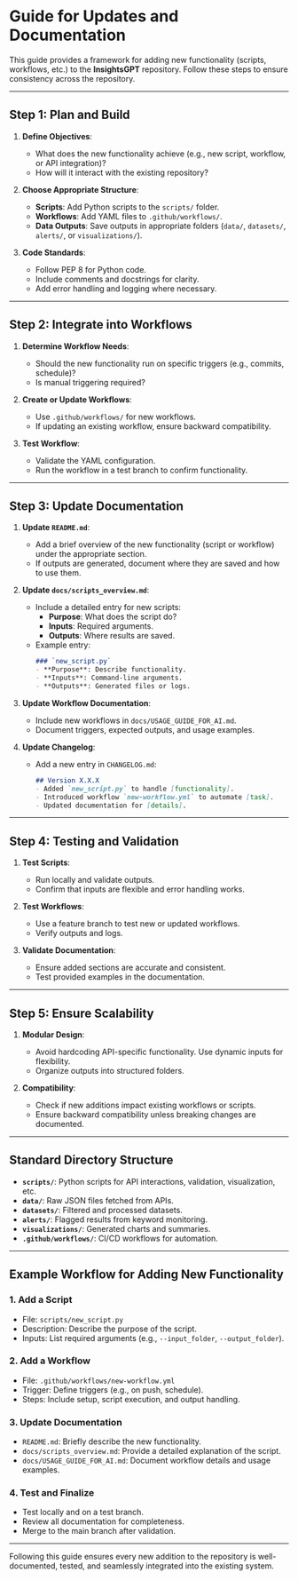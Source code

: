 # Guide for Updates and Documentation

This guide provides a framework for adding new functionality (scripts, workflows, etc.) to the **InsightsGPT** repository. Follow these steps to ensure consistency across the repository.

---

## Step 1: **Plan and Build**

1. **Define Objectives**:
   - What does the new functionality achieve (e.g., new script, workflow, or API integration)?
   - How will it interact with the existing repository?

2. **Choose Appropriate Structure**:
   - **Scripts**: Add Python scripts to the `scripts/` folder.
   - **Workflows**: Add YAML files to `.github/workflows/`.
   - **Data Outputs**: Save outputs in appropriate folders (`data/`, `datasets/`, `alerts/`, or `visualizations/`).

3. **Code Standards**:
   - Follow PEP 8 for Python code.
   - Include comments and docstrings for clarity.
   - Add error handling and logging where necessary.

---

## Step 2: **Integrate into Workflows**

1. **Determine Workflow Needs**:
   - Should the new functionality run on specific triggers (e.g., commits, schedule)?
   - Is manual triggering required?

2. **Create or Update Workflows**:
   - Use `.github/workflows/` for new workflows.
   - If updating an existing workflow, ensure backward compatibility.

3. **Test Workflow**:
   - Validate the YAML configuration.
   - Run the workflow in a test branch to confirm functionality.

---

## Step 3: **Update Documentation**

1. **Update `README.md`**:
   - Add a brief overview of the new functionality (script or workflow) under the appropriate section.
   - If outputs are generated, document where they are saved and how to use them.

2. **Update `docs/scripts_overview.md`**:
   - Include a detailed entry for new scripts:
     - **Purpose**: What does the script do?
     - **Inputs**: Required arguments.
     - **Outputs**: Where results are saved.
   - Example entry:
     ```markdown
     ### `new_script.py`
     - **Purpose**: Describe functionality.
     - **Inputs**: Command-line arguments.
     - **Outputs**: Generated files or logs.
     ```

3. **Update Workflow Documentation**:
   - Include new workflows in `docs/USAGE_GUIDE_FOR_AI.md`.
   - Document triggers, expected outputs, and usage examples.

4. **Update Changelog**:
   - Add a new entry in `CHANGELOG.md`:
     ```markdown
     ## Version X.X.X
     - Added `new_script.py` to handle [functionality].
     - Introduced workflow `new-workflow.yml` to automate [task].
     - Updated documentation for [details].
     ```

---

## Step 4: **Testing and Validation**

1. **Test Scripts**:
   - Run locally and validate outputs.
   - Confirm that inputs are flexible and error handling works.

2. **Test Workflows**:
   - Use a feature branch to test new or updated workflows.
   - Verify outputs and logs.

3. **Validate Documentation**:
   - Ensure added sections are accurate and consistent.
   - Test provided examples in the documentation.

---

## Step 5: **Ensure Scalability**

1. **Modular Design**:
   - Avoid hardcoding API-specific functionality. Use dynamic inputs for flexibility.
   - Organize outputs into structured folders.

2. **Compatibility**:
   - Check if new additions impact existing workflows or scripts.
   - Ensure backward compatibility unless breaking changes are documented.

---

## Standard Directory Structure

- **`scripts/`**: Python scripts for API interactions, validation, visualization, etc.
- **`data/`**: Raw JSON files fetched from APIs.
- **`datasets/`**: Filtered and processed datasets.
- **`alerts/`**: Flagged results from keyword monitoring.
- **`visualizations/`**: Generated charts and summaries.
- **`.github/workflows/`**: CI/CD workflows for automation.

---

## Example Workflow for Adding New Functionality

### 1. Add a Script
- File: `scripts/new_script.py`
- Description: Describe the purpose of the script.
- Inputs: List required arguments (e.g., `--input_folder`, `--output_folder`).

### 2. Add a Workflow
- File: `.github/workflows/new-workflow.yml`
- Trigger: Define triggers (e.g., on push, schedule).
- Steps: Include setup, script execution, and output handling.

### 3. Update Documentation
- `README.md`: Briefly describe the new functionality.
- `docs/scripts_overview.md`: Provide a detailed explanation of the script.
- `docs/USAGE_GUIDE_FOR_AI.md`: Document workflow details and usage examples.

### 4. Test and Finalize
- Test locally and on a test branch.
- Review all documentation for completeness.
- Merge to the main branch after validation.

---

Following this guide ensures every new addition to the repository is well-documented, tested, and seamlessly integrated into the existing system.
